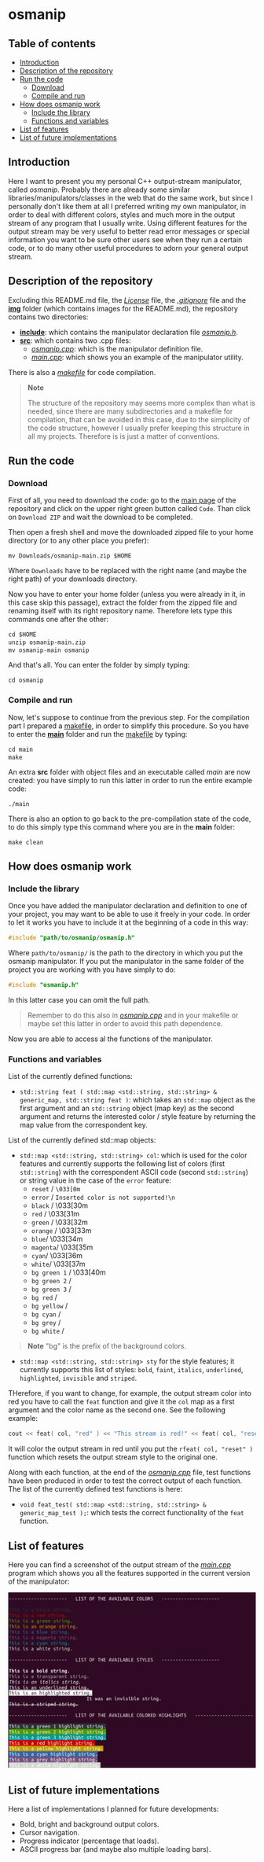 # osmanip

## Table of contents
- [Introduction](#introduction)
- [Description of the repository](#description-of-the-repository)
- [Run the code](#run-the-code)
  * [Download](#download)
  * [Compile and run](#compile-and-run)
- [How does osmanip work](#how-does-osmanip-work)
  * [Include the library](#include-the-library)
  * [Functions and variables](#functions-and-variables)
- [List of features](#list-of-features)
- [List of future implementations](#list-of-future-implementations)

## Introduction

Here I want to present you my personal C++ output-stream manipulator, called *osmanip*. Probably there are already some similar libraries/manipulators/classes in the web that do the same work, but since I personally don't like them at all I preferred writing my own manipulator, in order to deal with different colors, styles and much more in the output stream of any program that I usually write. Using different features for the output stream may be very useful to better read error messages or special information you want to be sure other users see when they run a certain code, or to do many other useful procedures to adorn your general output stream.

## Description of the repository

Excluding this README.md file, the [*License*](https://github.com/JustWhit3/osmanip/blob/main/License) file, the [*.gitignore*](https://github.com/JustWhit3/osmanip/blob/main/.gitignore) file and the [**img**](https://github.com/JustWhit3/osmanip/tree/main/img) folder (which contains images for the README.md), the repository contains two directories:
- [**include**](https://github.com/JustWhit3/osmanip/tree/main/osmanip/include): which contains the manipulator declaration file [*osmanip.h*](https://github.com/JustWhit3/osmanip/blob/main/osmanip/include/osmanip.h).
- [**src**](https://github.com/JustWhit3/osmanip/tree/main/osmanip/src): which contains two .cpp files:
  * [*osmanip.cpp*](https://github.com/JustWhit3/osmanip/blob/main/osmanip/src/osmanip.cpp): which is the manipulator definition file.
  * [*main.cpp*](https://github.com/JustWhit3/osmanip/blob/main/main/main.cpp): which shows you an example of the manipulator utility.

There is also a [*makefile*](https://github.com/JustWhit3/osmanip/blob/main/main/makefile) for code compilation.

> **Note**
> 
>The structure of the repository may seems more complex than what is needed, since there are many 
>subdirectories and a makefile for compilation, that can be avoided in this case, due to the 
> simplicity of the code structure, however I usually prefer keeping this structure in all 
> my projects. Therefore is is just a matter of conventions.

## Run the code

### Download

First of all, you need to download the code: go to the [main page](https://github.com/JustWhit3/osmanip) of the repository and click on the upper right green button called `Code`. Than click on `Download ZIP` and wait the download to be completed.

Then open a fresh shell and move the downloaded zipped file to your home directory (or to any other place you prefer):
```shell
mv Downloads/osmanip-main.zip $HOME
```
Where ``Downloads`` have to be replaced with the right name (and maybe the right path) of your downloads directory.

Now you have to enter your home folder (unless you were already in it, in this case skip this passage), extract the folder from the zipped file and renaming itself with its right repository name. Therefore lets type this commands one after the other:
```shell
cd $HOME
unzip osmanip-main.zip
mv osmanip-main osmanip
```
And that's all. You can enter the folder by simply typing:
```shell
cd osmanip
```

### Compile and run

Now, let's suppose to continue from the previous step. For the compilation part I prepared a [makefile](https://github.com/JustWhit3/osmanip/blob/main/main/makefile), in order to simplify this procedure. So you have to enter the [**main**](https://github.com/JustWhit3/osmanip/tree/main/main) folder and run the [makefile](https://github.com/JustWhit3/osmanip/blob/main/main/makefile) by typing:
```shell
cd main
make
```
An extra **src** folder with object files and an executable called *main* are now created: you have simply to run this latter in order to run the entire example code:
```shell
./main
```
There is also an option to go back to the pre-compilation state of the code, to do this simply type this command where you are in the **main** folder:
```shell
make clean
```

## How does osmanip work

### Include the library

Once you have added the manipulator declaration and definition to one of your project, you may want to be able to use it freely in your code. In order to let it works you have to include it at the beginning of a code in this way:
```c++
#include "path/to/osmanip/osmanip.h"
```
Where `path/to/osmanip/` is the path to the directory in which you put the osmanip manipulator. If you put the manipulator in the same folder of the project you are working with you have simply to do:
```c++
#include "osmanip.h"
```
In this latter case you can omit the full path. 
> Remember to do this also in [*osmanip.cpp*](https://github.com/JustWhit3/osmanip/blob/main/osmanip/src/osmanip.cpp) 
> and in your makefile or maybe set this latter in order to avoid this path dependence.

Now you are able to access al the functions of the manipulator. 

### Functions and variables

List of the currently defined functions:
- `std::string feat ( std::map <std::string, std::string> & generic_map, std::string feat )`: which takes an `std::map` object as the first argument and an `std::string` object (map key) as the second argument and returns the interested color / style feature by returning the map value from the correspondent key.

List of the currently defined std::map objects:
- `std::map <std::string, std::string> col`: which is used for the color features and currently supports the following list of colors (first `std::string`) with the correspondent ASCII code (second `std::string`) or string value in the case of the `error` feature: 
  * `reset` / `\033[0m`
  * `error` / `Inserted color is not supported!\n`
  * `black` / \033[30m
  * `red` / \033[31m
  * `green` / \033[32m
  * `orange` / \033[33m
  * `blue`/ \033[34m
  * `magenta`/ \033[35m
  * `cyan`/ \033[36m
  * `white`/ \033[37m
  * `bg green 1` / \033[40m
  * `bg green 2` /
  * `bg green 3` /
  * `bg red` /
  * `bg yellow` /
  * `bg cyan` /
  * `bg grey` /
  * `bg white` /

> **Note**
> "bg" is the prefix of the background colors.

- `std::map <std::string, std::string> sty` for the style features; it currently supports this list of styles: `bold`, `faint`, `italics`, `underlined`, `highlighted`, `invisible` and `striped`.

THerefore, if you want to change, for example, the output stream color into red you have to call the `feat` function and give it the `col` map as a first argument and the color name as the second one. See the following example:
```c++
cout << feat( col, "red" ) << "This stream is red!" << feat( col, "reset" );
```
It will color the output stream in red until you put the `rfeat( col, "reset" )` function which resets the output stream style to the original one.

Along with each function, at the end of the [*osmanip.cpp*](https://github.com/JustWhit3/osmanip/blob/main/osmanip/src/osmanip.cpp) file, test functions have been produced in order to test the correct output of each function. The list of the currently defined test functions is here:
- `void feat_test( std::map <std::string, std::string> & generic_map_test );`: which tests the correct functionality of the `feat` function.

## List of features

Here you can find a screenshot of the output stream of the [*main.cpp*](https://github.com/JustWhit3/osmanip/blob/main/main/main.cpp) program which shows you all the features supported in the current version of the manipulator:

<img src="https://github.com/JustWhit3/osmanip/blob/main/img/output.png">

## List of future implementations

Here a list of implementations I planned for future developments:

- Bold, bright and background output colors.
- Cursor navigation.
- Progress indicator (percentage that loads).
- ASCII progress bar (and maybe also multiple loading bars).


